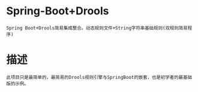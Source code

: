 # Spring-Boot+Drools
    Spring Boot+Drools简易集成整合。动态规则文件+String字符串基础规则(双规则简易程序)
# 描述
    此项目只是最简单的，最简易的Drools规则引擎与SpringBoot的嵌套，也是初学者的最基础版的示例。
